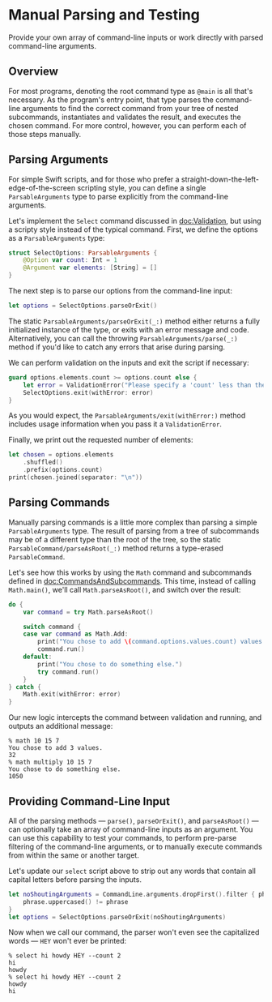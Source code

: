 # Manual Parsing and Testing

Provide your own array of command-line inputs or work directly with parsed command-line arguments.

## Overview

For most programs, denoting the root command type as `@main` is all that's necessary. As the program's entry point, that type parses the command-line arguments to find the correct command from your tree of nested subcommands, instantiates and validates the result, and executes the chosen command. For more control, however, you can perform each of those steps manually.

## Parsing Arguments

For simple Swift scripts, and for those who prefer a straight-down-the-left-edge-of-the-screen scripting style, you can define a single ``ParsableArguments`` type to parse explicitly from the command-line arguments.

Let's implement the `Select` command discussed in <doc:Validation>, but using a scripty style instead of the typical command. First, we define the options as a `ParsableArguments` type:

```swift
struct SelectOptions: ParsableArguments {
    @Option var count: Int = 1
    @Argument var elements: [String] = []
}
```

The next step is to parse our options from the command-line input:

```swift
let options = SelectOptions.parseOrExit()
```

The static ``ParsableArguments/parseOrExit(_:)`` method either returns a fully initialized instance of the type, or exits with an error message and code. Alternatively, you can call the throwing ``ParsableArguments/parse(_:)`` method if you'd like to catch any errors that arise during parsing.

We can perform validation on the inputs and exit the script if necessary:

```swift
guard options.elements.count >= options.count else {
    let error = ValidationError("Please specify a 'count' less than the number of elements.")
    SelectOptions.exit(withError: error)
}
```

As you would expect, the ``ParsableArguments/exit(withError:)`` method includes usage information when you pass it a ``ValidationError``.

Finally, we print out the requested number of elements:

```swift
let chosen = options.elements
    .shuffled()
    .prefix(options.count)
print(chosen.joined(separator: "\n"))
```

## Parsing Commands

Manually parsing commands is a little more complex than parsing a simple `ParsableArguments` type. The result of parsing from a tree of subcommands may be of a different type than the root of the tree, so the static ``ParsableCommand/parseAsRoot(_:)`` method returns a type-erased ``ParsableCommand``.

Let's see how this works by using the `Math` command and subcommands defined in <doc:CommandsAndSubcommands>. This time, instead of calling `Math.main()`, we'll call `Math.parseAsRoot()`, and switch over the result:

```swift
do {
    var command = try Math.parseAsRoot()

    switch command {
    case var command as Math.Add:
        print("You chose to add \(command.options.values.count) values.")
        command.run()
    default:
        print("You chose to do something else.")
        try command.run()
    }
} catch {
    Math.exit(withError: error)
}
```
Our new logic intercepts the command between validation and running, and outputs an additional message:

```
% math 10 15 7
You chose to add 3 values.
32
% math multiply 10 15 7
You chose to do something else.
1050
```

## Providing Command-Line Input

All of the parsing methods — `parse()`, `parseOrExit()`, and `parseAsRoot()` — can optionally take an array of command-line inputs as an argument. You can use this capability to test your commands, to perform pre-parse filtering of the command-line arguments, or to manually execute commands from within the same or another target.

Let's update our `select` script above to strip out any words that contain all capital letters before parsing the inputs.

```swift
let noShoutingArguments = CommandLine.arguments.dropFirst().filter { phrase in
    phrase.uppercased() != phrase
}
let options = SelectOptions.parseOrExit(noShoutingArguments)
```

Now when we call our command, the parser won't even see the capitalized words — `HEY` won't ever be printed:

```
% select hi howdy HEY --count 2
hi
howdy
% select hi howdy HEY --count 2
howdy
hi
```
